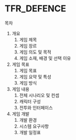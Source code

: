 # TFR_DEFENCE

목차
1. 개요
   1. 게임 제목
   2. 게임 장르
   3. 게임 의도 및 목적
   4. 게임 소재, 배경 및 선택 이유
2. 게임 목표
   1. 게임 목표
   2. 게임 요약 및 특성
   3. 게임 방식
3. 게임 내용
   1. 전체 시나리오 및 컨셉
   2. 캐릭터 구성
   3. 전투와 인터페이스
4. 게임 개발
   1. 개발 환경
   2. 시스템 요구사항
   3. 개발 일정표
